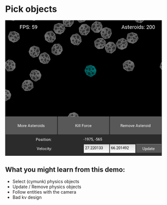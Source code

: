 # Pick  objects
![enter image description here](demo.png)

## What you might learn from this demo:
- Select (cymunk) physics objects
- Update / Remove physics objects
- Follow entities with the camera
- Bad kv design
